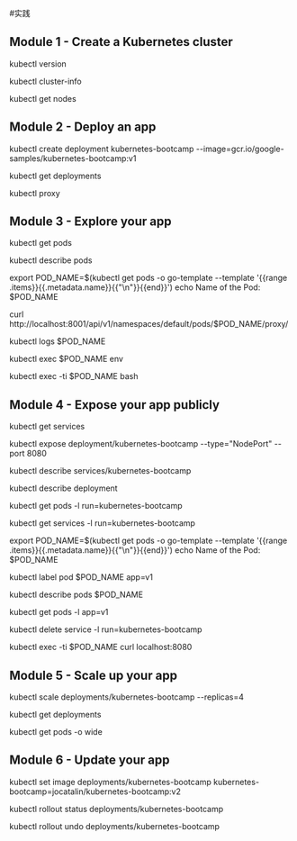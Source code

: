 #实践


## Module 1 - Create a Kubernetes cluster
kubectl version

kubectl cluster-info

kubectl get nodes


## Module 2 - Deploy an app
kubectl create deployment kubernetes-bootcamp --image=gcr.io/google-samples/kubernetes-bootcamp:v1


kubectl get deployments

kubectl proxy





## Module 3 - Explore your app

kubectl get pods


kubectl describe pods

export POD_NAME=$(kubectl get pods -o go-template --template '{{range .items}}{{.metadata.name}}{{"\n"}}{{end}}')
echo Name of the Pod: $POD_NAME

curl http://localhost:8001/api/v1/namespaces/default/pods/$POD_NAME/proxy/

kubectl logs $POD_NAME

kubectl exec $POD_NAME env


kubectl exec -ti $POD_NAME bash



## Module 4 - Expose your app publicly

kubectl get services
<!-- 暴露服务 -->
kubectl expose deployment/kubernetes-bootcamp --type="NodePort" --port 8080

kubectl describe services/kubernetes-bootcamp

kubectl describe deployment

kubectl get pods -l run=kubernetes-bootcamp

kubectl get services -l run=kubernetes-bootcamp


export POD_NAME=$(kubectl get pods -o go-template --template '{{range .items}}{{.metadata.name}}{{"\n"}}{{end}}')
echo Name of the Pod: $POD_NAME

<!-- 打标签 -->
kubectl label pod $POD_NAME app=v1

kubectl describe pods $POD_NAME

kubectl get pods -l app=v1

kubectl delete service -l run=kubernetes-bootcamp

kubectl exec -ti $POD_NAME curl localhost:8080


## Module 5 - Scale up your app

kubectl scale deployments/kubernetes-bootcamp --replicas=4

kubectl get deployments

kubectl get pods -o wide

## Module 6 - Update your app


kubectl set image deployments/kubernetes-bootcamp kubernetes-bootcamp=jocatalin/kubernetes-bootcamp:v2


kubectl rollout status deployments/kubernetes-bootcamp

kubectl rollout undo deployments/kubernetes-bootcamp

